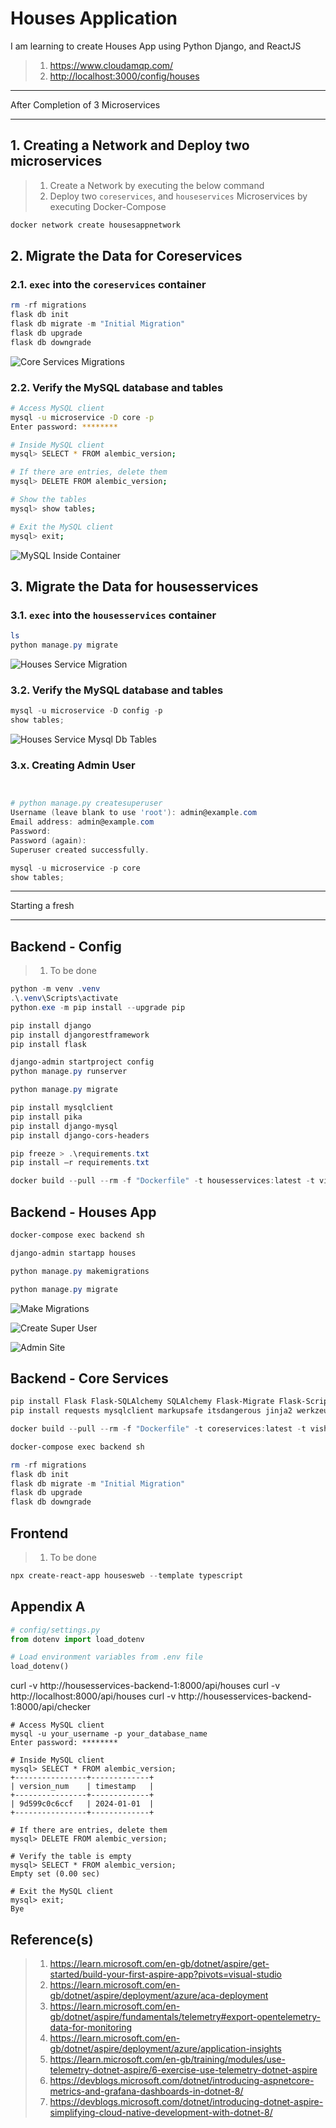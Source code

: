 # Houses Application

I am learning to create Houses App using Python Django, and ReactJS

> 1. <https://www.cloudamqp.com/>
> 1. <http://localhost:3000/config/houses>

---

After Completion of 3 Microservices

---

## 1. Creating a Network and Deploy two microservices

> 1. Create a Network by executing the below command
> 1. Deploy two `coreservices`, and `houseservices` Microservices by executing Docker-Compose

```powershell
docker network create housesappnetwork
```

## 2. Migrate the Data for Coreservices

### 2.1. `exec` into the `coreservices` container

```powershell
rm -rf migrations
flask db init
flask db migrate -m "Initial Migration"
flask db upgrade
flask db downgrade
```

![Core Services Migrations](./documentation/images/CoreServices_Migration.PNG)

### 2.2. Verify the MySQL database and tables

```bash
# Access MySQL client
mysql -u microservice -D core -p
Enter password: ********

# Inside MySQL client
mysql> SELECT * FROM alembic_version;

# If there are entries, delete them
mysql> DELETE FROM alembic_version;

# Show the tables
mysql> show tables;

# Exit the MySQL client
mysql> exit;

```

![MySQL Inside Container](./documentation/images/MySQL_Database_Tables.PNG)

## 3. Migrate the Data for housesservices

### 3.1. `exec` into the `housesservices` container

```powershell
ls
python manage.py migrate
```

![Houses Service Migration](./documentation/images/HousesService_Migration.PNG)

### 3.2. Verify the MySQL database and tables

```powershell
mysql -u microservice -D config -p
show tables;
```

![Houses Service Mysql Db Tables](./documentation/images/HousesService_Mysql_Db_Tables.PNG)

### 3.x. Creating Admin User

```powershell


# python manage.py createsuperuser
Username (leave blank to use 'root'): admin@example.com
Email address: admin@example.com
Password:
Password (again):
Superuser created successfully.

mysql -u microservice -p core
show tables;
```

---

Starting a fresh

---

## Backend - Config

> 1. To be done

```powershell
python -m venv .venv
.\.venv\Scripts\activate
python.exe -m pip install --upgrade pip

pip install django
pip install djangorestframework
pip install flask

django-admin startproject config
python manage.py runserver

python manage.py migrate

pip install mysqlclient
pip install pika
pip install django-mysql
pip install django-cors-headers

pip freeze > .\requirements.txt
pip install –r requirements.txt

docker build --pull --rm -f "Dockerfile" -t housesservices:latest -t vishipayyallore/housesservices:latest .
```

## Backend - Houses App

```powershell
docker-compose exec backend sh

django-admin startapp houses

python manage.py makemigrations

python manage.py migrate
```

![Make Migrations](documentation/images/Make_Migrations.PNG)

![Create Super User](documentation/images/CreateSuperUser.PNG)

![Admin Site](documentation/images/Admin_Site.PNG)

## Backend - Core Services

```powershell
pip install Flask Flask-SQLAlchemy SQLAlchemy Flask-Migrate Flask-Script Flask-Cors
pip install requests mysqlclient markupsafe itsdangerous jinja2 werkzeug pika pytz

docker build --pull --rm -f "Dockerfile" -t coreservices:latest -t vishipayyallore/coreservices:latest .

docker-compose exec backend sh

rm -rf migrations
flask db init
flask db migrate -m "Initial Migration"
flask db upgrade
flask db downgrade
```

## Frontend

> 1. To be done

```powershell
npx create-react-app housesweb --template typescript
```

## Appendix A

```python
# config/settings.py
from dotenv import load_dotenv

# Load environment variables from .env file
load_dotenv()
```

curl -v http://housesservices-backend-1:8000/api/houses
curl -v http://localhost:8000/api/houses
curl -v http://housesservices-backend-1:8000/api/checker

```
# Access MySQL client
mysql -u your_username -p your_database_name
Enter password: ********

# Inside MySQL client
mysql> SELECT * FROM alembic_version;
+----------------+-------------+
| version_num    | timestamp   |
+----------------+-------------+
| 9d599c0c6ccf   | 2024-01-01  |
+----------------+-------------+

# If there are entries, delete them
mysql> DELETE FROM alembic_version;

# Verify the table is empty
mysql> SELECT * FROM alembic_version;
Empty set (0.00 sec)

# Exit the MySQL client
mysql> exit;
Bye
```

## Reference(s)

> 1. <https://learn.microsoft.com/en-gb/dotnet/aspire/get-started/build-your-first-aspire-app?pivots=visual-studio>
> 1. <https://learn.microsoft.com/en-gb/dotnet/aspire/deployment/azure/aca-deployment>
> 1. <https://learn.microsoft.com/en-gb/dotnet/aspire/fundamentals/telemetry#export-opentelemetry-data-for-monitoring>
> 1. <https://learn.microsoft.com/en-gb/dotnet/aspire/deployment/azure/application-insights>
> 1. <https://learn.microsoft.com/en-gb/training/modules/use-telemetry-dotnet-aspire/6-exercise-use-telemetry-dotnet-aspire>
> 1. <https://devblogs.microsoft.com/dotnet/introducing-aspnetcore-metrics-and-grafana-dashboards-in-dotnet-8/>
> 1. <https://devblogs.microsoft.com/dotnet/introducing-dotnet-aspire-simplifying-cloud-native-development-with-dotnet-8/>

